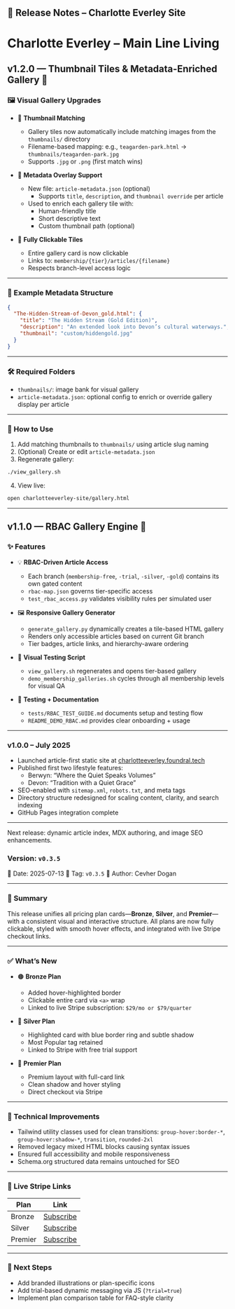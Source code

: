 ## 📝 **Release Notes – Charlotte Everley Site**

# Charlotte Everley – Main Line Living

## v1.2.0 — Thumbnail Tiles & Metadata-Enriched Gallery 🎨

### 🖼 Visual Gallery Upgrades

- 🎯 **Thumbnail Matching**
  - Gallery tiles now automatically include matching images from the `thumbnails/` directory
  - Filename-based mapping: e.g., `teagarden-park.html` → `thumbnails/teagarden-park.jpg`
  - Supports `.jpg` or `.png` (first match wins)

- 🧠 **Metadata Overlay Support**
  - New file: `article-metadata.json` (optional)
    - Supports `title`, `description`, and `thumbnail override` per article
  - Used to enrich each gallery tile with:
    - Human-friendly title
    - Short descriptive text
    - Custom thumbnail path (optional)

- 🔗 **Fully Clickable Tiles**
  - Entire gallery card is now clickable
  - Links to: `membership/{tier}/articles/{filename}`
  - Respects branch-level access logic

---

### 📁 Example Metadata Structure

```json
{
  "The-Hidden-Stream-of-Devon_gold.html": {
    "title": "The Hidden Stream (Gold Edition)",
    "description": "An extended look into Devon’s cultural waterways.",
    "thumbnail": "custom/hiddengold.jpg"
  }
}
````

---

### 🛠 Required Folders

* `thumbnails/`: image bank for visual gallery
* `article-metadata.json`: optional config to enrich or override gallery display per article

---

### 📘 How to Use

1. Add matching thumbnails to `thumbnails/` using article slug naming
2. (Optional) Create or edit `article-metadata.json`
3. Regenerate gallery:

```bash
./view_gallery.sh
```

4. View live:

```bash
open charlotteeverley-site/gallery.html
```

---


## v1.1.0 — RBAC Gallery Engine 🎉

### ✨ Features

- 💡 **RBAC-Driven Article Access**
  - Each branch (`membership-free`, `-trial`, `-silver`, `-gold`) contains its own gated content
  - `rbac-map.json` governs tier-specific access
  - `test_rbac_access.py` validates visibility rules per simulated user

- 🖼 **Responsive Gallery Generator**
  - `generate_gallery.py` dynamically creates a tile-based HTML gallery
  - Renders only accessible articles based on current Git branch
  - Tier badges, article links, and hierarchy-aware ordering

- 🔁 **Visual Testing Script**
  - `view_gallery.sh` regenerates and opens tier-based gallery
  - `demo_membership_galleries.sh` cycles through all membership levels for visual QA

- 🧪 **Testing + Documentation**
  - `tests/RBAC_TEST_GUIDE.md` documents setup and testing flow
  - `README_DEMO_RBAC.md` provides clear onboarding + usage

---

### v1.0.0 – July 2025

- Launched article-first static site at [charlotteeverley.foundral.tech](https://charlotteeverley.foundral.tech)
- Published first two lifestyle features:
  - Berwyn: “Where the Quiet Speaks Volumes”
  - Devon: “Tradition with a Quiet Grace”
- SEO-enabled with `sitemap.xml`, `robots.txt`, and meta tags
- Directory structure redesigned for scaling content, clarity, and search indexing
- GitHub Pages integration complete

---

Next release: dynamic article index, MDX authoring, and image SEO enhancements.

### Version: `v0.3.5`

📅 Date: 2025-07-13
🔖 Tag: `v0.3.5`
👤 Author: Cevher Dogan

---

### 🎯 Summary

This release unifies all pricing plan cards—**Bronze**, **Silver**, and **Premier**—with a consistent visual and interactive structure. All plans are now fully clickable, styled with smooth hover effects, and integrated with live Stripe checkout links.

---

### ✅ What’s New

* 🟤 **Bronze Plan**

  * Added hover-highlighted border
  * Clickable entire card via `<a>` wrap
  * Linked to live Stripe subscription: `$29/mo or $79/quarter`

* 🥈 **Silver Plan**

  * Highlighted card with blue border ring and subtle shadow
  * Most Popular tag retained
  * Linked to Stripe with free trial support

* 💎 **Premier Plan**

  * Premium layout with full-card link
  * Clean shadow and hover styling
  * Direct checkout via Stripe

---

### 🔧 Technical Improvements

* Tailwind utility classes used for clean transitions:
  `group-hover:border-*`, `group-hover:shadow-*`, `transition`, `rounded-2xl`
* Removed legacy mixed HTML blocks causing syntax issues
* Ensured full accessibility and mobile responsiveness
* Schema.org structured data remains untouched for SEO

---

### 🔗 Live Stripe Links

| Plan    | Link                                                        |
| ------- | ----------------------------------------------------------- |
| Bronze  | [Subscribe](https://buy.stripe.com/7sY9AT9xG4BH7Kf9FPfQI09) |
| Silver  | [Subscribe](https://buy.stripe.com/6oU4gzeS07NTc0v7xHfQI06) |
| Premier | [Subscribe](https://buy.stripe.com/bJe28reS03xDfcHg4dfQI07) |

---

### 📌 Next Steps

* Add branded illustrations or plan-specific icons
* Add trial-based dynamic messaging via JS (`?trial=true`)
* Implement plan comparison table for FAQ-style clarity


